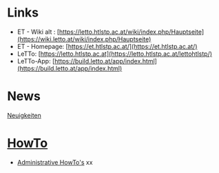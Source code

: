 
# Links
* ET - Wiki alt : [https://letto.htlstp.ac.at/wiki/index.php/Hauptseite](https://wiki.letto.at/wiki/index.php/Hauptseite)
* ET - Homepage: [https://et.htlstp.ac.at/](https://et.htlstp.ac.at/)
* LeTTo: [https://letto.htlstp.ac.at](https://letto.htlstp.ac.at/lettohtlstp/)
* LeTTo-App: [https://build.letto.at/app/index.html](https://build.letto.at/app/index.html)

# News
[Neuigkeiten](./Neuigkeiten/index.md)

# [HowTo](./howto/index.md)
* [Administrative HowTo's](./howto/admin/index.md)
xx